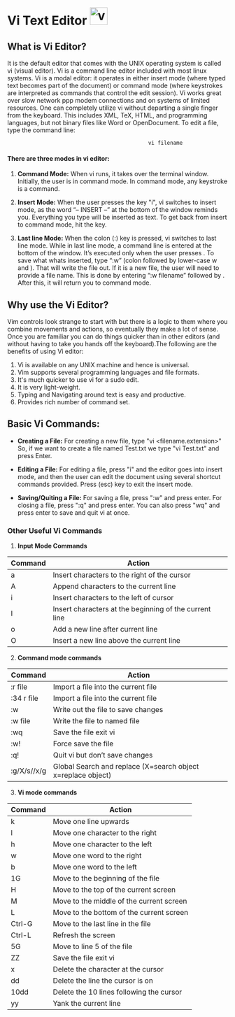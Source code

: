 # Vi Text Editor <img src="https://files.fosswire.com/2010/06/vim_logo.png" alt="vi logo" width="40"/>

## What is Vi Editor?

It is the default editor that comes with the UNIX operating system is called vi (visual editor). Vi is a command line editor included with most linux systems. Vi is a modal editor: it operates in either insert mode (where typed text becomes part of the document) or command mode (where keystrokes are interpreted as commands that control the edit session). Vi works great over slow network ppp modem connections and on systems of limited resources. One can completely utilize vi without departing a single finger from the keyboard. This includes XML, TeX, HTML, and programming languages, but not binary files like Word or OpenDocument. To edit a file, type the command line:

                                                 vi filename

#### There are three modes in vi editor:

1. **Command Mode:**
When vi runs, it takes over the terminal window. Initially, the user is in command mode. In command mode, any keystroke is a command. 

2. **Insert Mode:** When the user presses the key "i", vi switches to insert mode, as the word “– INSERT –” at the bottom of the window reminds you. Everything you type will be inserted as text. To get back from insert to command mode, hit the <esc> key.      

3. **Last line Mode:** When the colon (:) key is pressed, vi switches to last line mode. While in last line mode, a command line is entered at the bottom of the window. It’s executed only when the user presses <enter>. To save what whats inserted, type “:w” (colon followed by lower-case w and <enter>). That will write the file out. If it is a new file, the user will need to provide a file name. This is done by entering “:w filename” followed by <enter>. After this, it will return you to command mode.

## Why use the Vi Editor?

Vim controls look strange to start with but there is a logic to them where you combine movements and actions, so eventually they make a lot of sense. Once you are familiar you can do things quicker than in other editors (and without having to take you hands off the keyboard).The following are the benefits of using Vi editor:

1. Vi is available on any UNIX machine and hence is universal.
2. Vim supports several programming languages and file formats.
3. It's much quicker to use vi for a sudo edit.
4. It is very light-weight.
5. Typing and Navigating around text is easy and productive.
6. Provides rich number of command set.

## Basic Vi Commands:

- **Creating a File:** For creating a new file, type "vi <filename.extension>" So, if we want to create a file named Test.txt we type "vi Test.txt" and press Enter.

- **Editing a File:** For editing a file, press "i" and the editor goes into insert mode, and then the user can edit the document using several shortcut commands provided. Press (esc) key to exit the insert mode.

- **Saving/Quiting a File:** For saving a file, press ":w" and press enter. For closing a file, press ":q" and press enter. You can also press "wq" and press enter to save and quit vi at once.

### Other Useful Vi Commands

1. **Input Mode Commands**

| Command      | Action |
| ----------- | ----------- |
| a      | Insert characters to the right of the cursor|
| A   | Append characters to the current line|
| i      | Insert characters to the left of cursor|
| I      | Insert characters at the beginning of the current line|
| o   |Add a new line after current line|
| O      |Insert a new line above the current line|

2. **Command mode commands**

| Command      | Action |
| ----------- | ----------- |
| :r file      | Import a file into the current file|
| :34 r file   | Import a file into the current file|
| :w	      | Write out the file to save changes|
| :w file      | Write the file to named file|
| :wq   | Save the file exit vi|
| :w!      | Force save the file|
| :q!	   | Quit vi but don’t save changes|
| :g/X/s//x/g	      | Global Search and replace (X=search object x=replace object)|

3. **Vi mode commands**

| Command      | Action |
| ----------- | ----------- |
| k      | Move one line upwards|
| l   | Move one character to the right|
| h      | Move one character to the left|
| w   | Move one word to the right|
| b      | Move one word to the left|
| 1G   | Move to the beginning of the file|
| H      | Move to the top of the current screen|
| M   | Move to the middle of the current screen|
| L      | Move to the bottom of the current screen|
| Ctrl-G	   | Move to the last line in the file|
| Ctrl-L	      | Refresh the screen|
| 5G   | Move to line 5 of the file|
| ZZ      | Save the file exit vi|
| x   | Delete the character at the cursor|
| dd      | Delete the line the cursor is on|
| 10dd   | Delete the 10 lines following the cursor|
| yy      | Yank the current line|
